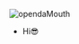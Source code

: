 ![opendaMouth](https://blog.kakaocdn.net/dn/v07LF/btqDyE6r6IS/lNRAJ5HF9fXDvJuUBZq0Vk/img.jpg)

 - Hi😎
